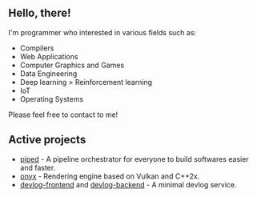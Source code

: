 ## Hello, there!

I'm programmer who interested in various fields such as:

- Compilers
- Web Applications
- Computer Graphics and Games
- Data Engineering
- Deep learning > Reinforcement learning
- IoT
- Operating Systems

Please feel free to contact to me!

## Active projects

- [piped](http://github.com/AcrylicShrimp/piped) - A pipeline orchestrator for everyone to build softwares easier and faster.
- [onyx](http://github.com/AcrylicShrimp/onyx) - Rendering engine based on Vulkan and C++2x.
- [devlog-frontend](https://github.com/AcrylicShrimp/devlog-frontend) and [devlog-backend](https://github.com/AcrylicShrimp/devlog-backend) - A minimal devlog service.
